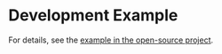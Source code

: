 # Development Example<a name="EN-US_TOPIC_0000001061399563"></a>

For details, see the  [example in the open-source project](https://gitee.com/openharmony/aafwk_aafwk_lite/tree/master/frameworks/ability_lite/example).

